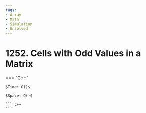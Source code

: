 ```yaml
---
tags:
- Array
- Math
- Simulation
- Unsolved
---
```



# 1252. Cells with Odd Values in a Matrix

=== "C++"

    $Time: O()$

    $Space: O()$

    ``` c++
    ```